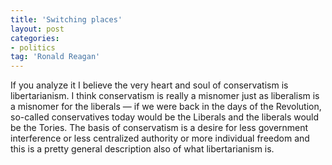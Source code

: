 ```yaml
---
title: 'Switching places'
layout: post
categories:
- politics
tag: 'Ronald Reagan'
---
```


If you analyze it I believe the very heart and soul of conservatism is libertarianism. I think conservatism is really a misnomer just as liberalism is a misnomer for the liberals — if we were back in the days of the Revolution, so-called conservatives today would be the Liberals and the liberals would be the Tories. The basis of conservatism is a desire for less government interference or less centralized authority or more individual freedom and this is a pretty general description also of what libertarianism is.
